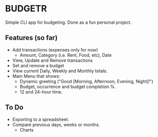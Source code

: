 # BUDGETR

Simple CLI app for budgeting. Done as a fun personal project.

## Features (so far)

- Add transactions (expenses only for now)
    - Amount, Category (i.e. Rent, Food, etc), Date
- View, Update and Remove transactions
- Set and remove a budget
- View *current* Daily, Weekly and Monthly totals.
- Main Menu that shows:
    - Dynamic greeting ("Good [Morning, Afternoon, Evening, Night]!")
    - Budget, occurrence and budget completion %. 
    - 12 and 24-hour time.


## To Do 

- Exporting to a spreadsheet.
- Compare previous days, weeks or months.
    - Charts
